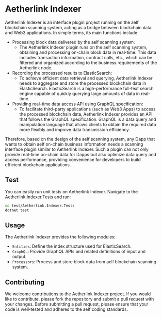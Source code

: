 # Aetherlink Indexer

Aetherlink Indexer is an interface plugin project running on the aelf blockchain scanning system, acting as a bridge between blockchain data and Web3 applications. In simple terms, its main functions include:

- Processing block data delivered by the aelf scanning system:
    - The Aetherlink Indexer plugin runs on the aelf scanning system, obtaining and processing on-chain block data in real-time. This data includes transaction information, contract calls, etc., which can be filtered and organized according to the business requirements of the Aetherlink node.
- Recording the processed results to ElasticSearch:
    - To achieve efficient data retrieval and querying, Aetherlink Indexer needs to aggregate and store the processed blockchain data in ElasticSearch. ElasticSearch is a high-performance full-text search engine capable of quickly querying large amounts of data in real-time.
- Providing real-time data access API using GraphQL specification:
    - To facilitate third-party applications (such as Web3 Apps) to access the processed blockchain data, Aetherlink Indexer provides an API that follows the GraphQL specification. GraphQL is a data query and manipulation language that allows clients to obtain the required data more flexibly and improve data transmission efficiency.

Therefore, based on the design of the aelf scanning system, any Dapp that wants to obtain aelf on-chain business information needs a scanning interface plugin similar to Aetherlink Indexer. Such a plugin can not only provide real-time on-chain data for Dapps but also optimize data query and access performance, providing convenience for developers to build efficient blockchain applications.

## Test

You can easily run unit tests on Aetherlink Indexer. Navigate to the Aetherlink.Indexer.Tests and run:

```Bash
cd test/Aetherlink.Indexer.Tests
dotnet test
```

## Usage

The Aetherlink Indexer provides the following modules:

- `Entities`: Define the index structure used for ElasticSearch.
- `GraphQL`: Provide GraphQL APIs and related definitions of input and output.
- `Processors`: Process and store block data from aelf blockchain scanning system.

## Contributing

We welcome contributions to the Aetherlink Indexer project. If you would like to contribute, please fork the repository and submit a pull request with your changes. Before submitting a pull request, please ensure that your code is well-tested and adheres to the aelf coding standards.